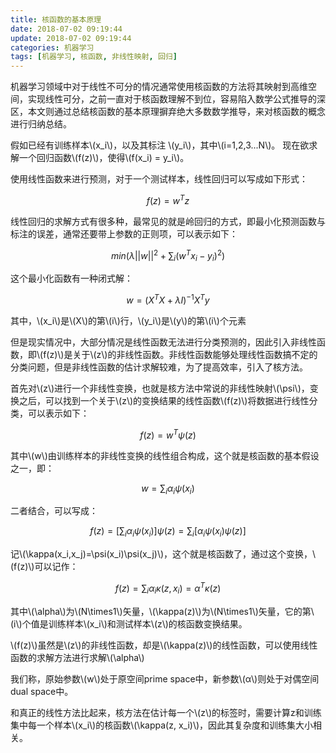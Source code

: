 ```yaml
---
title: 核函数的基本原理
date: 2018-07-02 09:19:44
update: 2018-07-02 09:19:44
categories: 机器学习
tags: [机器学习, 核函数, 非线性映射, 回归]
---
```


机器学习领域中对于线性不可分的情况通常使用核函数的方法将其映射到高维空间，实现线性可分，之前一直对于核函数理解不到位，容易陷入数学公式推导的深区，本文则通过总结核函数的基本原理摒弃绝大多数数学推导，来对核函数的概念进行归纳总结。

<!--more-->

<script type="text/javascript" src="https://cdnjs.cloudflare.com/ajax/libs/mathjax/2.7.1/MathJax.js?config=TeX-MML-AM_CHTML"></script>

假如已经有训练样本\\(x_i\\)，以及其标注 \\(y_i\\)，其中\\(i=1,2,3...N\\)。
现在欲求解一个回归函数\\(f(z)\\)，使得\\(f(x_i) = y_i\\)。

使用线性函数来进行预测，对于一个测试样本，线性回归可以写成如下形式：

$$f(z)=w^Tz$$

线性回归的求解方式有很多种，最常见的就是岭回归的方式，即最小化预测函数与标注的误差，通常还要带上参数的正则项，可以表示如下：

$$min(\lambda||w||^2+\sum_{i}(w^Tx_i-y_i)^2)$$

这个最小化函数有一种闭式解：

$$w=(X^T X+\lambda I)^{-1}X^Ty$$

其中，\\(x_i\\)是\\(X\\)的第\\(i\\)行，\\(y_i\\)是\\(y\\)的第\\(i\\)个元素

但是现实情况中，大部分情况是线性函数无法进行分类预测的，因此引入非线性函数，即\\(f(z)\\)是关于\\(z\\)的非线性函数。非线性函数能够处理线性函数搞不定的分类问题，但是非线性函数的估计求解较难，为了提高效率，引入了核方法。

首先对\\(z\\)进行一个非线性变换，也就是核方法中常说的非线性映射\\(\psi\\)，变换之后，可以找到一个关于\\(z\\)的变换结果的线性函数\\(f(z)\\)将数据进行线性分类，可以表示如下：

$$f(z)=w^T\psi(z)$$

其中\\(w\\)由训练样本的非线性变换的线性组合构成，这个就是核函数的基本假设之一，即：

$$w=\sum_{i}\alpha_i\psi(x_i)$$

二者结合，可以写成：

$$f(z)=\left[ \sum_i\alpha_i\psi(x_i) \right] \psi(z)=\sum_i\left[ \alpha_i\psi(x_i)\psi(z)\right]$$

记\\(\kappa(x_i,x_j)=\psi(x_i)\psi(x_j)\\)，这个就是核函数了，通过这个变换，\\(f(z)\\)可以记作：

$$f(z)=\sum_i\alpha_i\kappa(z,x_i)=\alpha^T\kappa(z)$$

其中\\(\alpha\\)为\\(N\times1\\)矢量，\\(\kappa(z)\\)为\\(N\times1\\)矢量，它的第\\(i\\)个值是训练样本\\(x_i\\)和测试样本\\(z\\)的核函数变换结果。

\\(f(z)\\)虽然是\\(z\\)的非线性函数，却是\\(\kappa(z)\\)的线性函数，可以使用线性函数的求解方法进行求解\\(\alpha\\)

我们称，原始参数\\(w\\)处于原空间prime space中，新参数\\(α\\)则处于对偶空间dual space中。

和真正的线性方法比起来，核方法在估计每一个\\(z\\)的标签时，需要计算z和训练集中每一个样本\\(x_i\\)的核函数\\(\kappa(z, x_i)\\)，因此其复杂度和训练集大小相关。
